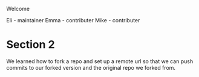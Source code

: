 Welcome

Eli - maintainer
Emma - contributer
Mike - contributer


# Section 2 

We learned how to fork a repo and set up a remote url so that we can push commits to our forked version and the original repo we forked from.